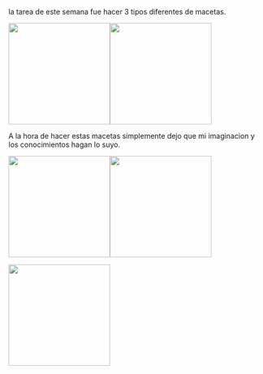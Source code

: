 la tarea de este semana fue hacer 3 tipos diferentes de macetas.
<p>
<img src="../imagenes/maceta 1.png" width="200"><img src="../imagenes/maceta 1 angulo 2.png" width="200">
</p>

A la hora de hacer estas macetas  simplemente dejo que mi imaginacion y los conocimientos hagan lo suyo. 
<p>
<img src="../imagenes/mac2.png" width="200"><img src="../imagenes/mac2,1.png" width="200">
</p>

<p>
<img src="../imagenes/mac3.png" width="200">
</p>